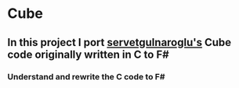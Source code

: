 # Cube

## In this project I port [servetgulnaroglu's](https://github.com/servetgulnaroglu/cube.c) Cube code originally written in C to F#


### Understand and rewrite the C code to F# 

